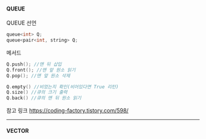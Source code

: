 #### QUEUE
QUEUE 선언
```c
queue<int> Q;
queue<pair<int, string> Q;
```

메서드
```c
Q.push(); //맨 뒤 삽입
Q.front(); //맨 앞 원소 읽기
Q.pop(); //맨 앞 원소 삭제

Q.empty() //비었는지 확인(비어있다면 True 리턴)
Q.size() //큐의 크기 출력
Q.back() //큐의 맨 뒤 원소 읽기
```
참고 링크
<https://coding-factory.tistory.com/598/>

---
#### VECTOR


